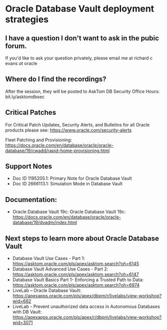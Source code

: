 # Oracle Database Vault deployment strategies

## I have a question I don't want to ask in the pubic forum. 

If you'd like to ask your question privately, please email me at richard c evans _at_ oracle 

## Where do I find the recordings? 

After the session, they will be posted to AskTom DB Security Office Hours: bit.ly/asktomdbsec

## Critical Patches

For Critical Patch Updates, Security Alerts, and Bulletins for all Oracle products please see: https://www.oracle.com/security-alerts

Fleet Patching and Provisioning: https://docs.oracle.com/en/database/oracle/oracle-database/19/cwadd/rapid-home-provisioning.html

## Support Notes

- Doc ID 1195205.1: Primary Note for Oracle Database Vault
- Doc ID 2666113.1: Simulation Mode in Database Vault

## Documentation: 

- Oracle Database Vault 19c: Oracle Database Vault 19c: https://docs.oracle.com/en/database/oracle/oracle-database/19/dvadm/index.html

## Next steps to learn more about Oracle Database Vault 

- Database Vault Use Cases - Part 1: https://asktom.oracle.com/pls/apex/asktom.search?oh=6145
- Database Vault Advanced Use Cases - Part 2: https://asktom.oracle.com/pls/apex/asktom.search?oh=6147
- Database Vault Basics Part 1- Enforcing a Trusted Path to Data: https://asktom.oracle.com/pls/apex/asktom.search?oh=6974
- LiveLab – Oracle Database Vault: https://apexapps.oracle.com/pls/apex/dbpm/r/livelabs/view-workshop?wid=682
- LiveLab - Prevent unauthorized data access in Autonomous Databases with DB Vault: https://apexapps.oracle.com/pls/apex/r/dbpm/livelabs/view-workshop?wid=3071


  
 




